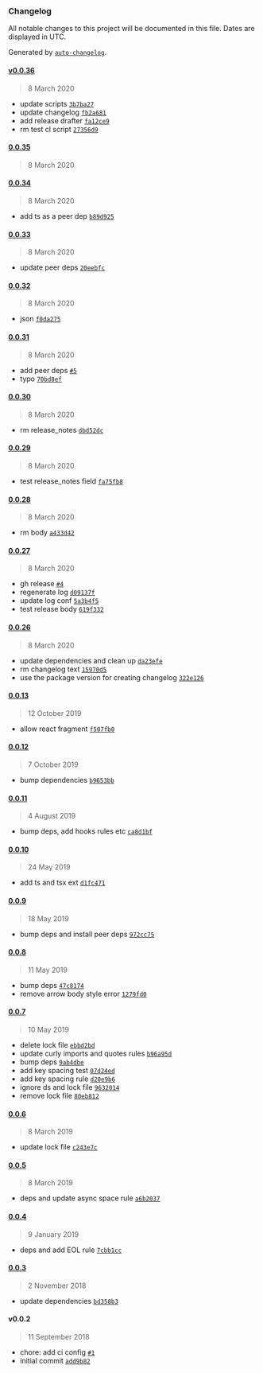 ### Changelog

All notable changes to this project will be documented in this file. Dates are displayed in UTC.

Generated by [`auto-changelog`](https://github.com/CookPete/auto-changelog).

#### [v0.0.36](https://github.com/mjeightyfive/eslint-config/compare/0.0.35...v0.0.36)

> 8 March 2020

- update scripts [`3b7ba27`](https://github.com/mjeightyfive/eslint-config/commit/3b7ba27e112be62ef70f5636649c417d9fb59b40)
- update changelog [`fb2a681`](https://github.com/mjeightyfive/eslint-config/commit/fb2a68142ed92f645b9162a30757fcf96f7e6dad)
- add release drafter [`fa12ce9`](https://github.com/mjeightyfive/eslint-config/commit/fa12ce95d853c18e9ab6f88038dbbb3b5a229e0c)
- rm test cl script [`27356d9`](https://github.com/mjeightyfive/eslint-config/commit/27356d939024670199ac957800dc6902eed408c4)

#### [0.0.35](https://github.com/mjeightyfive/eslint-config/compare/0.0.34...0.0.35)

> 8 March 2020

#### [0.0.34](https://github.com/mjeightyfive/eslint-config/compare/0.0.33...0.0.34)

> 8 March 2020

- add ts as a peer dep [`b89d925`](https://github.com/mjeightyfive/eslint-config/commit/b89d92560ffb93f5cdb5d3bcb45b38691edca2fc)

#### [0.0.33](https://github.com/mjeightyfive/eslint-config/compare/0.0.32...0.0.33)

> 8 March 2020

- update peer deps [`20eebfc`](https://github.com/mjeightyfive/eslint-config/commit/20eebfcb1e5da6efc8adadb31e64c1c1edf34084)

#### [0.0.32](https://github.com/mjeightyfive/eslint-config/compare/0.0.31...0.0.32)

> 8 March 2020

- json [`f0da275`](https://github.com/mjeightyfive/eslint-config/commit/f0da27556102e4cd5d35466f981b09b401bef6bc)

#### [0.0.31](https://github.com/mjeightyfive/eslint-config/compare/0.0.30...0.0.31)

> 8 March 2020

- add peer deps [`#5`](https://github.com/mjeightyfive/eslint-config/pull/5)
- typo [`70bd8ef`](https://github.com/mjeightyfive/eslint-config/commit/70bd8efbf93b7aa28618b1d382befe49c9e256fe)

#### [0.0.30](https://github.com/mjeightyfive/eslint-config/compare/0.0.29...0.0.30)

> 8 March 2020

- rm release_notes [`dbd52dc`](https://github.com/mjeightyfive/eslint-config/commit/dbd52dc476f90730caba068b735a0b0f7774baea)

#### [0.0.29](https://github.com/mjeightyfive/eslint-config/compare/0.0.28...0.0.29)

> 8 March 2020

- test release_notes field [`fa75fb8`](https://github.com/mjeightyfive/eslint-config/commit/fa75fb8057d8a9d01f9a96c75ef46c5fe09ca688)

#### [0.0.28](https://github.com/mjeightyfive/eslint-config/compare/0.0.27...0.0.28)

> 8 March 2020

- rm body [`a433d42`](https://github.com/mjeightyfive/eslint-config/commit/a433d422c6d356b401216700a4a7e981be2770d8)

#### [0.0.27](https://github.com/mjeightyfive/eslint-config/compare/0.0.26...0.0.27)

> 8 March 2020

- gh release [`#4`](https://github.com/mjeightyfive/eslint-config/pull/4)
- regenerate log [`d09137f`](https://github.com/mjeightyfive/eslint-config/commit/d09137f8a15c71ac668ebe87570d3864a6bb3cda)
- update log conf [`5a3b4f5`](https://github.com/mjeightyfive/eslint-config/commit/5a3b4f52f26c785ec130f8e4a2f574ee3a3b2cbc)
- test release body [`619f332`](https://github.com/mjeightyfive/eslint-config/commit/619f332a7539cc49f11f41a2b18cec40a597405d)

#### [0.0.26](https://github.com/mjeightyfive/eslint-config/compare/0.0.13...0.0.26)

> 8 March 2020

- update dependencies and clean up [`da23efe`](https://github.com/mjeightyfive/eslint-config/commit/da23efe78b91f03e6afe4bddb63f31cf58500c0f)
- rm changelog text [`15970d5`](https://github.com/mjeightyfive/eslint-config/commit/15970d5e9ed9cbb7a80173cfa7d46b224ee70e01)
- use the package version for creating changelog [`322e126`](https://github.com/mjeightyfive/eslint-config/commit/322e126e4d50c92ffeee51ffde1c8d7cbedab614)

#### [0.0.13](https://github.com/mjeightyfive/eslint-config/compare/0.0.12...0.0.13)

> 12 October 2019

- allow react fragment [`f507fb0`](https://github.com/mjeightyfive/eslint-config/commit/f507fb06945527fcdf895b7525d15c41b8bac72e)

#### [0.0.12](https://github.com/mjeightyfive/eslint-config/compare/0.0.11...0.0.12)

> 7 October 2019

- bump dependencies [`b9653bb`](https://github.com/mjeightyfive/eslint-config/commit/b9653bb24d70f11ff19b36d424fd1e3b7b20c5b3)

#### [0.0.11](https://github.com/mjeightyfive/eslint-config/compare/0.0.10...0.0.11)

> 4 August 2019

- bump deps, add hooks rules etc [`ca8d1bf`](https://github.com/mjeightyfive/eslint-config/commit/ca8d1bf1142cdd9b141408f1634d22ec5121afbe)

#### [0.0.10](https://github.com/mjeightyfive/eslint-config/compare/0.0.9...0.0.10)

> 24 May 2019

- add ts and tsx ext [`d1fc471`](https://github.com/mjeightyfive/eslint-config/commit/d1fc4715ca553ccfc32760c55ca5119396b55eec)

#### [0.0.9](https://github.com/mjeightyfive/eslint-config/compare/0.0.8...0.0.9)

> 18 May 2019

- bump deps and install peer deps [`972cc75`](https://github.com/mjeightyfive/eslint-config/commit/972cc7559d0b146fbe59ae3b19d31f505bdf3323)

#### [0.0.8](https://github.com/mjeightyfive/eslint-config/compare/0.0.7...0.0.8)

> 11 May 2019

- bump deps [`47c8174`](https://github.com/mjeightyfive/eslint-config/commit/47c8174957d664c40e0477f669e6088bea2add82)
- remove arrow body style error [`1279fd0`](https://github.com/mjeightyfive/eslint-config/commit/1279fd078478f71e3d94672f700112ff03812737)

#### [0.0.7](https://github.com/mjeightyfive/eslint-config/compare/0.0.6...0.0.7)

> 10 May 2019

- delete lock file [`ebbd2bd`](https://github.com/mjeightyfive/eslint-config/commit/ebbd2bde2465f6dc7c888ead44ce6c4d62953b93)
- update curly imports and quotes rules [`b96a95d`](https://github.com/mjeightyfive/eslint-config/commit/b96a95d89400d697248816af46aa11fe874f3e59)
- bump deps [`9ab4dbe`](https://github.com/mjeightyfive/eslint-config/commit/9ab4dbe9d6f1dc3e7535cd96a33fb4d033a99c1c)
- add key spacing test [`07d24ed`](https://github.com/mjeightyfive/eslint-config/commit/07d24ede1858327141cadb95abc26c54f88f4ba8)
- add key spacing rule [`d20e9b6`](https://github.com/mjeightyfive/eslint-config/commit/d20e9b65fa8647926abfaeff0ff655e73a266aa7)
- ignore ds and lock file [`9632014`](https://github.com/mjeightyfive/eslint-config/commit/9632014f10c89e83e798ea4c08c1aa2d4f67e0e9)
- remove lock file [`80eb812`](https://github.com/mjeightyfive/eslint-config/commit/80eb8126b30b646d8fe97e08bfb2ab2231ec7940)

#### [0.0.6](https://github.com/mjeightyfive/eslint-config/compare/0.0.5...0.0.6)

> 8 March 2019

- update lock file [`c243e7c`](https://github.com/mjeightyfive/eslint-config/commit/c243e7c28eaa313a027389681377a265b2a03dc2)

#### [0.0.5](https://github.com/mjeightyfive/eslint-config/compare/0.0.4...0.0.5)

> 8 March 2019

- deps and update async space rule [`a6b2037`](https://github.com/mjeightyfive/eslint-config/commit/a6b203754b8d370adf7b5e6df73071642b7468da)

#### [0.0.4](https://github.com/mjeightyfive/eslint-config/compare/0.0.3...0.0.4)

> 9 January 2019

- deps and add EOL rule [`7cbb1cc`](https://github.com/mjeightyfive/eslint-config/commit/7cbb1ccb9f365e82ffa435e651f3da9c5c0d9a31)

#### [0.0.3](https://github.com/mjeightyfive/eslint-config/compare/v0.0.2...0.0.3)

> 2 November 2018

- update dependencies [`bd358b3`](https://github.com/mjeightyfive/eslint-config/commit/bd358b3467f9a82e7d381a51ba0f560abd08533d)

#### v0.0.2

> 11 September 2018

- chore: add ci config [`#1`](https://github.com/mjeightyfive/eslint-config/pull/1)
- initial commit [`add9b82`](https://github.com/mjeightyfive/eslint-config/commit/add9b82033366f05b72fd7f2f7d4170c7d441cf5)
